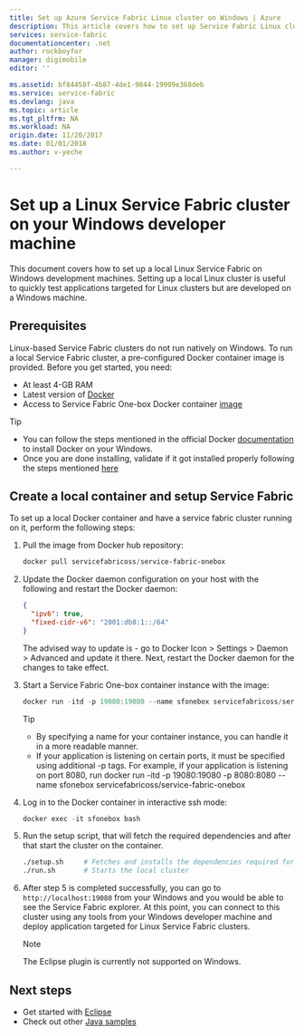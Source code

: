 ```yaml
---
title: Set up Azure Service Fabric Linux cluster on Windows | Azure
description: This article covers how to set up Service Fabric Linux clusters running on Windows development machines. This is particularly useful for cross platform development.  
services: service-fabric
documentationcenter: .net
author: rockboyfor
manager: digimobile
editor: ''

ms.assetid: bf84458f-4b87-4de1-9844-19909e368deb
ms.service: service-fabric
ms.devlang: java
ms.topic: article
ms.tgt_pltfrm: NA
ms.workload: NA
origin.date: 11/20/2017
ms.date: 01/01/2018
ms.author: v-yeche

---
```

# Set up a Linux Service Fabric cluster on your Windows developer machine

This document covers how to set up a local Linux Service Fabric on Windows development machines. Setting up a local Linux cluster is useful to quickly test applications targeted for Linux clusters but are developed on a Windows machine.

## Prerequisites
Linux-based Service Fabric clusters do not run natively on Windows. To run a local Service Fabric cluster, a pre-configured Docker container image is provided. Before you get started, you need:

* At least 4-GB RAM
* Latest version of [Docker](https://store.docker.com/editions/community/docker-ce-desktop-windows)
* Access to Service Fabric One-box Docker container [image](https://hub.docker.com/r/servicefabricoss/service-fabric-onebox/)

>[!TIP]
> * You can follow the steps mentioned in the official Docker [documentation](https://store.docker.com/editions/community/docker-ce-desktop-windows/plans/docker-ce-desktop-windows-tier?tab=instructions) to install Docker on your Windows. 
> * Once you are done installing, validate if it got installed properly following the steps mentioned [here](https://docs.docker.com/docker-for-windows/#check-versions-of-docker-engine-compose-and-machine)

## Create a local container and setup Service Fabric
To set up a local Docker container and have a service fabric cluster running on it, perform the following steps:

1. Pull the image from Docker hub repository:

    ```powershell
    docker pull servicefabricoss/service-fabric-onebox
    ```

2. Update the Docker daemon configuration on your host with the following and restart the Docker daemon: 

    ```json
    {
      "ipv6": true,
      "fixed-cidr-v6": "2001:db8:1::/64"
    }
    ```
    The advised way to update is - go to Docker Icon > Settings > Daemon > Advanced and update it there. Next, restart the Docker daemon for the changes to take effect. 

3. Start a Service Fabric One-box container instance with the image:

    ```powershell
    docker run -itd -p 19080:19080 --name sfonebox servicefabricoss/service-fabric-onebox
    ```
    >[!TIP]
    > * By specifying a name for your container instance, you can handle it in a more readable manner. 
    > * If your application is listening on certain ports, it must be specified using additional -p tags. For example, if your application is listening on port 8080, run docker run -itd -p 19080:19080 -p 8080:8080 --name sfonebox servicefabricoss/service-fabric-onebox

4. Log in to the Docker container in interactive ssh mode:

    ```powershell
    docker exec -it sfonebox bash
    ```

5. Run the setup script, that will fetch the required dependencies and after that start the cluster on the container.

    ```bash
    ./setup.sh     # Fetches and installs the dependencies required for Service Fabric to run
    ./run.sh       # Starts the local cluster
    ```

6. After step 5 is completed successfully, you can go to ``http://localhost:19080`` from your Windows and you would be able to see the Service Fabric explorer. At this point, you can connect to this cluster using any tools from your Windows developer machine and deploy application targeted for Linux Service Fabric clusters. 

    > [!NOTE]
    > The Eclipse plugin is currently not supported on Windows. 

## Next steps
* Get started with [Eclipse](/service-fabric/service-fabric-get-started-eclipse)
* Check out other [Java samples](https://github.com/Azure-Samples/service-fabric-java-getting-started)

<!-- Image references -->

[publishdialog]: ./media/service-fabric-manage-multiple-environment-app-configuration/publish-dialog-choose-app-config.png
[app-parameters-solution-explorer]:./media/service-fabric-manage-multiple-environment-app-configuration/app-parameters-in-solution-explorer.png
<!-- Update_Description: new articles of service fabric local linux cluster in windows server. -->